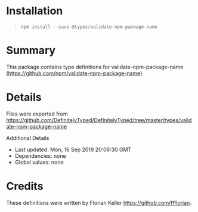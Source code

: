 # Installation
> `npm install --save @types/validate-npm-package-name`

# Summary
This package contains type definitions for validate-npm-package-name (https://github.com/npm/validate-npm-package-name).

# Details
Files were exported from https://github.com/DefinitelyTyped/DefinitelyTyped/tree/master/types/validate-npm-package-name

Additional Details
 * Last updated: Mon, 16 Sep 2019 20:06:30 GMT
 * Dependencies: none
 * Global values: none

# Credits
These definitions were written by Florian Keller <https://github.com/ffflorian>.
